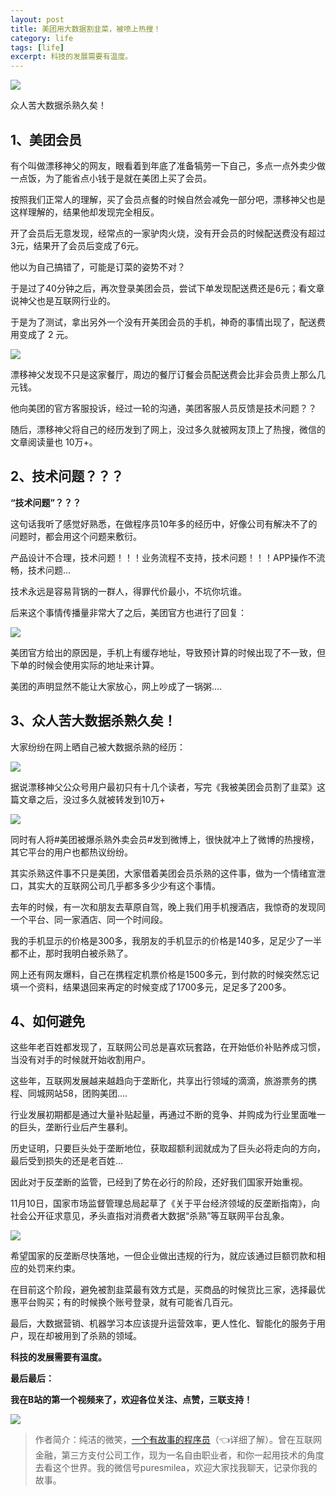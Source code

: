 ```yaml
---
layout: post
title: 美团用大数据割韭菜，被喷上热搜！
category: life
tags: [life]
excerpt: 科技的发展需要有温度。
---
```


![](http://favorites.ren/assets/images/2020/it/resou/resou01.jpg) 

众人苦大数据杀熟久矣！

## 1、美团会员

有个叫做漂移神父的网友，眼看着到年底了准备犒劳一下自己，多点一点外卖少做一点饭，为了能省点小钱于是就在美团上买了会员。

按照我们正常人的理解，买了会员点餐的时候自然会减免一部分吧，漂移神父也是这样理解的，结果他却发现完全相反。

开了会员后无意发现，经常点的一家驴肉火烧，没有开会员的时候配送费没有超过3元，结果开了会员后变成了6元。

他以为自己搞错了，可能是订菜的姿势不对？

于是过了40分钟之后，再次登录美团会员，尝试下单发现配送费还是6元；看文章说神父也是互联网行业的。

于是为了测试，拿出另外一个没有开美团会员的手机，神奇的事情出现了，配送费用变成了 2 元。

![](http://favorites.ren/assets/images/2020/it/resou/resou02.jpg) 

漂移神父发现不只是这家餐厅，周边的餐厅订餐会员配送费会比非会员贵上那么几元钱。

他向美团的官方客服投诉，经过一轮的沟通，美团客服人员反馈是技术问题？？

随后，漂移神父将自己的经历发到了网上，没过多久就被网友顶上了热搜，微信的文章阅读量也 10万+。

## 2、技术问题？？？

**“技术问题”？？？**

这句话我听了感觉好熟悉，在做程序员10年多的经历中，好像公司有解决不了的问题时，都会用这个问题来敷衍。

产品设计不合理，技术问题！！！业务流程不支持，技术问题！！！APP操作不流畅，技术问题...

技术永远是容易背锅的一群人，得罪代价最小，不坑你坑谁。

后来这个事情传播量非常大了之后，美团官方也进行了回复：

![](http://favorites.ren/assets/images/2020/it/resou/resou03.jpg) 

美团官方给出的原因是，手机上有缓存地址，导致预计算的时候出现了不一致，但下单的时候会使用实际的地址来计算。

美团的声明显然不能让大家放心，网上吵成了一锅粥....

## 3、众人苦大数据杀熟久矣！

大家纷纷在网上晒自己被大数据杀熟的经历：

![](http://favorites.ren/assets/images/2020/it/resou/resou04.jpg) 

据说漂移神父公众号用户最初只有十几个读者，写完《我被美团会员割了韭菜》这篇文章之后，没过多久就被转发到10万+

![](http://favorites.ren/assets/images/2020/it/resou/resou05.jpg) 

同时有人将#美团被爆杀熟外卖会员#发到微博上，很快就冲上了微博的热搜榜，其它平台的用户也都热议纷纷。

其实杀熟这件事不只是美团，大家借着美团会员杀熟的这件事，做为一个情绪宣泄口，其实大的互联网公司几乎都多多少少有这个事情。

去年的时候，有一次和朋友去草原自驾，晚上我们用手机搜酒店，我惊奇的发现同一个平台、同一家酒店、同一个时间段。

我的手机显示的价格是300多，我朋友的手机显示的价格是140多，足足少了一半都不止，那时我明白被杀熟了。

网上还有网友爆料，自己在携程定机票价格是1500多元，到付款的时候突然忘记填一个资料，结果退回来再定的时候变成了1700多元，足足多了200多。

## 4、如何避免

这些年老百姓都发现了，互联网公司总是喜欢玩套路，在开始低价补贴养成习惯，当没有对手的时候就开始收割用户。

这些年，互联网发展越来越趋向于垄断化，共享出行领域的滴滴，旅游票务的携程、同城网站58，团购美团....

行业发展初期都是通过大量补贴起量，再通过不断的竞争、并购成为行业里面唯一的巨头，垄断行业后产生暴利。

历史证明，只要巨头处于垄断地位，获取超额利润就成为了巨头必将走向的方向，最后受到损失的还是老百姓...

因此对于反垄断的监管，已经到了势在必行的阶段，还好我们国家开始重视。

11月10日，国家市场监督管理总局起草了《关于平台经济领域的反垄断指南》，向社会公开征求意见，矛头直指对消费者大数据“杀熟”等互联网平台乱象。

![](http://favorites.ren/assets/images/2020/it/resou/resou06.jpg) 

希望国家的反垄断尽快落地，一但企业做出违规的行为，就应该通过巨额罚款和相应的处罚来约束。

在目前这个阶段，避免被割韭菜最有效方式是，买商品的时候货比三家，选择最优惠平台购买；有的时候换个账号登录，就有可能省几百元。

最后，大数据营销、机器学习本应该提升运营效率，更人性化、智能化的服务于用户，现在却被用到了杀熟的领域。

**科技的发展需要有温度。**

**最后最后：**

**我在B站的第一个视频来了，欢迎各位关注、点赞，三联支持！**

![](http://favorites.ren/assets/images/2020/it/resou/resou07.jpg) 

>作者简介：纯洁的微笑，[一个有故事的程序员](https://mp.weixin.qq.com/s/bPk_-DcGF_7lTDoR1pKqVg)（👈详细了解）。曾在互联网金融，第三方支付公司工作，现为一名自由职业者，和你一起用技术的角度去看这个世界。我的微信号puresmilea，欢迎大家找我聊天，记录你我的故事。